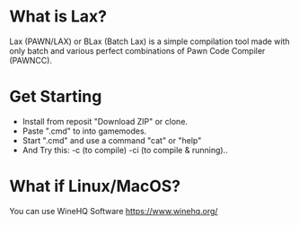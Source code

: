 # What is Lax?
Lax (PAWN/LAX) or BLax (Batch Lax) is a simple compilation tool made with only batch and various perfect combinations of Pawn Code Compiler (PAWNCC).
# Get Starting
- Install from reposit "Download ZIP" or clone.
- Paste ".cmd" to into gamemodes.
- Start ".cmd" and use a command "cat" or "help"
- And Try this: -c (to compile) -ci (to compile & running)..
# What if Linux/MacOS?
You can use WineHQ Software https://www.winehq.org/
